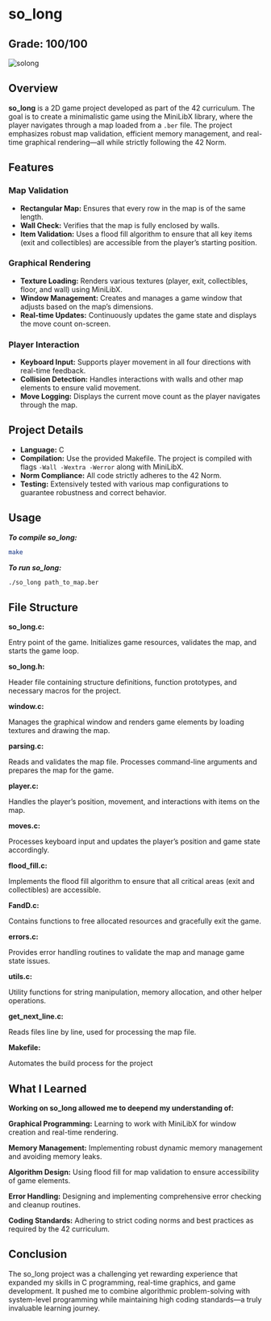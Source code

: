 # so_long
## Grade: 100/100
![solong](https://github.com/user-attachments/assets/e8985ca7-7326-4370-b30e-b719ec2af8bb)

## Overview

**so_long** is a 2D game project developed as part of the 42 curriculum. The goal is to create a minimalistic game using the MiniLibX library, where the player navigates through a map loaded from a `.ber` file. The project emphasizes robust map validation, efficient memory management, and real-time graphical rendering—all while strictly following the 42 Norm.

## Features

### Map Validation
- **Rectangular Map:** Ensures that every row in the map is of the same length.
- **Wall Check:** Verifies that the map is fully enclosed by walls.
- **Item Validation:** Uses a flood fill algorithm to ensure that all key items (exit and collectibles) are accessible from the player’s starting position.

### Graphical Rendering
- **Texture Loading:** Renders various textures (player, exit, collectibles, floor, and wall) using MiniLibX.
- **Window Management:** Creates and manages a game window that adjusts based on the map’s dimensions.
- **Real-time Updates:** Continuously updates the game state and displays the move count on-screen.

### Player Interaction
- **Keyboard Input:** Supports player movement in all four directions with real-time feedback.
- **Collision Detection:** Handles interactions with walls and other map elements to ensure valid movement.
- **Move Logging:** Displays the current move count as the player navigates through the map.

## Project Details

- **Language:** C
- **Compilation:** Use the provided Makefile. The project is compiled with flags `-Wall -Wextra -Werror` along with MiniLibX.
- **Norm Compliance:** All code strictly adheres to the 42 Norm.
- **Testing:** Extensively tested with various map configurations to guarantee robustness and correct behavior.

## Usage

***To compile so_long:***

```bash
make
```

***To run so_long:***
```bash
./so_long path_to_map.ber
```

## File Structure
**so_long.c:**

Entry point of the game. Initializes game resources, validates the map, and starts the game loop.

**so_long.h:**

Header file containing structure definitions, function prototypes, and necessary macros for the project.

**window.c:**

Manages the graphical window and renders game elements by loading textures and drawing the map.

**parsing.c:**

Reads and validates the map file. Processes command-line arguments and prepares the map for the game.

**player.c:**

Handles the player’s position, movement, and interactions with items on the map.

**moves.c:**

Processes keyboard input and updates the player’s position and game state accordingly.

**flood_fill.c:**

Implements the flood fill algorithm to ensure that all critical areas (exit and collectibles) are accessible.

**FandD.c:**

Contains functions to free allocated resources and gracefully exit the game.

**errors.c:**

Provides error handling routines to validate the map and manage game state issues.

**utils.c:**

Utility functions for string manipulation, memory allocation, and other helper operations.

**get_next_line.c:**

Reads files line by line, used for processing the map file.

**Makefile:**

Automates the build process for the project

## What I Learned
**Working on **so_long** allowed me to deepend my understanding of:**

**Graphical Programming:** Learning to work with MiniLibX for window creation and real-time rendering.

**Memory Management:** Implementing robust dynamic memory management and avoiding memory leaks.

**Algorithm Design:** Using flood fill for map validation to ensure accessibility of game elements.

**Error Handling:** Designing and implementing comprehensive error checking and cleanup routines.

**Coding Standards:** Adhering to strict coding norms and best practices as required by the 42 curriculum.

## Conclusion
The so_long project was a challenging yet rewarding experience that expanded my skills in C programming, real-time graphics, and game development. It pushed me to combine algorithmic problem-solving with system-level programming while maintaining high coding standards—a truly invaluable learning journey.
